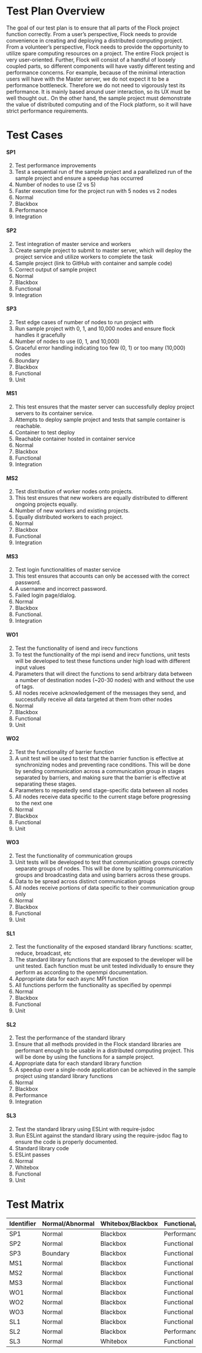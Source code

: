 # Test Plan Overview

The goal of our test plan is to ensure that all parts of the Flock project function correctly. From a user’s perspective, Flock needs to provide convenience in creating and deploying a distributed computing project. From a volunteer’s perspective, Flock needs to provide the opportunity to utilize spare computing resources on a project. The entire Flock project is very user-oriented. Further, Flock will consist of a handful of loosely coupled parts, so different components will have vastly different testing and performance concerns. For example, because of the minimal interaction users will have with the Master server, we do not expect it to be a performance bottleneck. Therefore we do not need to vigorously test its performance. It is mainly based around user interaction, so its UX must be well thought out.. On the other hand, the sample project must demonstrate the value of distributed computing and of the Flock platform, so it will have strict performance requirements.

# Test Cases

#### SP1
2. Test performance improvements
3. Test a sequential run of the sample project and a parallelized run of the sample project and ensure a speedup has occurred
4. Number of nodes to use (2 vs 5)
5. Faster execution time for the project run with 5 nodes vs 2 nodes
6. Normal
7. Blackbox
8. Performance
9. Integration

#### SP2
2. Test integration of master service and workers
3. Create sample project to submit to master server, which will deploy the project service and utilize workers to complete the task
4. Sample project (link to GitHub with container and sample code)
5. Correct output of sample project
6. Normal
7. Blackbox
8. Functional
9. Integration

#### SP3
2. Test edge cases of number of nodes to run project with
3. Run sample project with 0, 1, and 10,000 nodes and ensure flock handles it gracefully
4. Number of nodes to use (0, 1, and 10,000)
5. Graceful error handling indicating too few (0, 1) or too many (10,000) nodes
6. Boundary
7. Blackbox
8. Functional
9. Unit

#### MS1
2. This test ensures that the master server can successfully deploy project servers to its container service.
3. Attempts to deploy sample project and tests that sample container is reachable.
4. Container to test deploy
5. Reachable container hosted in container service
6. Normal
7. Blackbox
8. Functional
9. Integration

#### MS2
2. Test distribution of worker nodes onto projects.
3. This test ensures that new workers are equally distributed to different ongoing projects equally.
4. Number of new workers and existing projects.
5. Equally distributed workers to each project.
6. Normal
7. Blackbox
8. Functional
9. Integration

#### MS3
2. Test login functionalities of master service
3. This test ensures that accounts can only be accessed with the correct password.
4. A username and incorrect password.
5. Failed login page/dialog.
6.  Normal
7. Blackbox
8. Functional.
9. Integration

#### WO1
2. Test the functionality of isend and irecv functions
3. To test the functionality of the mpi isend and irecv functions, unit tests will be developed to test these functions under high load with different input values
4. Parameters that will direct the functions to send arbitrary data between a number of destination nodes (~20-30 nodes) with and without the use of tags.
5. All nodes receive acknowledgement of the messages they send, and successfully receive all data targeted at them from other nodes
6. Normal
7. Blackbox
8. Functional
9. Unit

#### WO2
2. Test the functionality of barrier function
3. A unit test will be used to test that the barrier function is effective at synchronizing nodes and preventing race conditions. This will be done by sending communication across a communication group in stages separated by barriers, and making sure that the barrier is effective at separating these stages.
4. Parameters to repeatedly send stage-specific data between all nodes
5. All nodes receive data specific to the current stage before progressing to the next one
6. Normal
7. Blackbox
8. Functional
9. Unit

#### WO3
2. Test the functionality of communication groups
3. Unit tests will be developed to test that communication groups correctly separate groups of nodes. This will be done by splitting communication groups and broadcasting data and using barriers across these groups.
4. Data to be spread across distinct communication groups
5. All nodes receive portions of data specific to their communication group only
6. Normal
7. Blackbox
8. Functional
9. Unit

#### SL1
2. Test the functionality of the exposed standard library functions: scatter, reduce, broadcast, etc
3. The standard library functions that are exposed to the developer will be unit tested. Each function must be unit tested individually to ensure they perform as according to the openmpi documentation.
4. Appropriate data for each async MPI function
5. All functions perform the functionality as specified by openmpi
6. Normal
7. Blackbox
8. Functional
9. Unit

#### SL2
2. Test the performance of the standard library
3. Ensure that all methods provided in the Flock standard libraries are performant enough to be usable in a distributed computing project. This will be done by using the functions for a sample project.
4. Appropriate data for each standard library function
5. A speedup over a single-node application can be achieved in the sample project using standard library functions
6. Normal
7. Blackbox
8. Performance
9. Integration

#### SL3
2. Test the standard library using ESLint with require-jsdoc
3. Run ESLint against the standard library using the require-jsdoc flag to ensure the code is properly documented.
4. Standard library code
5. ESLint passes
6. Normal
7. Whitebox
8. Functional
9. Unit

# Test Matrix
| Identifier | Normal/Abnormal | Whitebox/Blackbox | Functional/Performance | Unit/Integration |
| ----------- | ----------------------- | ------------------------- | -------------------------------- | ------------------- |
| SP1 | Normal | Blackbox | Performance | Integration |
| SP2 | Normal | Blackbox | Functional | Integration |
| SP3 | Boundary | Blackbox | Functional | Unit |
| MS1 | Normal | Blackbox | Functional | Integration |
| MS2 | Normal | Blackbox | Functional | Integration |
| MS3 | Normal | Blackbox | Functional | Integration |
| WO1 | Normal | Blackbox | Functional | Unit |
| WO2 | Normal | Blackbox | Functional | Unit |
| WO3 | Normal | Blackbox | Functional | Unit |
| SL1 | Normal | Blackbox | Functional | Unit |
| SL2 | Normal | Blackbox | Performance | Integration |
| SL3 | Normal | Whitebox | Functional | Unit |
